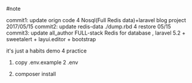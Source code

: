 #note

commit1:
	update orign code 4 Nosql(Full Redis data)+laravel   blog project    2017/05/15	
commit2: 
	update redis-data  ./dump.rbd  4 restore	05/15
commit3:
	update all_author FULL-stack Redis for database , laravel 5.2 + sweetalert + layui.editor + bootstrap  

it's just a habits demo 4 practice


1.
	copy .env.example 2 .env

2.
	composer install

